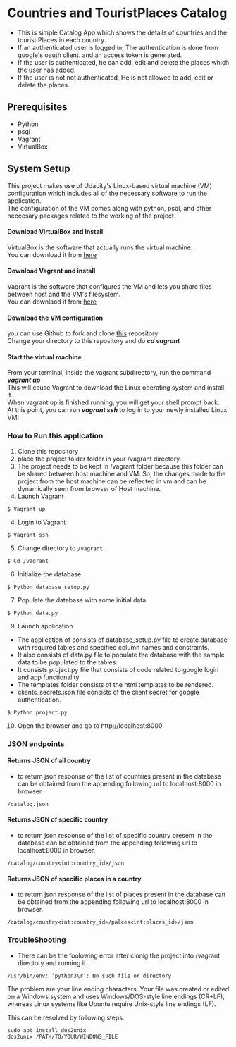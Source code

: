 # Countries and TouristPlaces Catalog
* This is simple Catalog App which shows the details of countries and the tourist Places in each country.
* If an authenticated user is logged in, The authentication is done from google's oauth client. and an access token    is generated.
* If the user is authenticated, he can add, edit and delete the places which the user has added.
* If the user is not not authenticated, He is not allowed to add, edit or delete the places.


## Prerequisites
* Python
* psql 
* Vagrant
* VirtualBox

## System Setup
This project makes use of Udacity's Linux-based virtual machine (VM) configuration which includes all of the necessary software to run the application.<br>
The configuration of the VM comes along with python, psql, and other neccesary packages related to the working of the project.

#### Download VirtualBox and install<br>
VirtualBox is the software that actually runs the virtual machine.<br>
You can download it from [here](https://www.virtualbox.org/wiki/Download_Old_Builds_5_1)   

#### Download Vagrant and install<br>
Vagrant is the software that configures the VM and lets you share files between host and the VM's filesystem.<br>
You can downlaod it from [here](https://www.vagrantup.com/downloads.html)

#### Download the VM configuration<br>
you can use Github to fork and clone [this](https://github.com/udacity/fullstack-nanodegree-vm) repository.<br>
Change your directory to this repository and do ***cd vagrant***<br>

#### Start the virtual machine<br>
From your terminal, inside the vagrant subdirectory, run the command ***vagrant up***<br>
This will cause Vagrant to download the Linux operating system and install it.<br>
When vagrant up is finished running, you will get your shell prompt back.<br>
At this point, you can run ***vagrant ssh*** to log in to your newly installed Linux VM!


### How to Run this application
1. Clone this repository
2. place the project folder folder in your /vagrant directory.
3. The project needs to be kept in /vagrant folder because this folder can be shared between host machine and VM. So, the changes made to the project from the host machine can be reflected in vm and can be dynamically seen from browser of Host machine.
4. Launch Vagrant
```
$ Vagrant up 
```
4. Login to Vagrant
```
$ Vagrant ssh
```
5. Change directory to `/vagrant`
```
$ Cd /vagrant
```
6. Initialize the database
```
$ Python database_setup.py
```
7. Populate the database with some initial data
```
$ Python data.py
```
9. Launch application

* The application of consists of database_setup.py file to create database with required tables and specified column names and constraints.
* It also consists of data.py file to populate the database with the sample data to be populated to the tables.
* It consists project.py file that consists of code related to google login and app functionality
* The templates folder consists of the html templates to be rendered.
* clients_secrets.json file consists of the client secret for google authentication.

```
$ Python project.py
```
10. Open the browser and go to http://localhost:8000

### JSON endpoints
#### Returns JSON of all country

*  to return json response of the list of countries present in the database can be obtained from the appending following url to localhost:8000 in browser.

```
/catalog.json
```
#### Returns JSON of specific country

* to return json response of the list of specific country present in the database can be obtained from the appending following url to localhost:8000 in browser.

```
/catalog/country<int:country_id>/json
```
#### Returns JSON of specific places in a country

* to return json response of the list of places present in the database can be obtained from the appending following url to localhost:8000 in browser.
```
/catalog/country<int:country_id>/palces<int:places_id>/json
```
### TroubleShooting
* There can be the foolowing error after clonig the project into /vagrant directory and running it.
```
/usr/bin/env: ‘python3\r’: No such file or directory

```
The problem are your line ending characters. Your file was created or edited on a Windows system and uses Windows/DOS-style line endings (CR+LF), whereas Linux systems like Ubuntu require Unix-style line endings (LF).

This can be resolved by following steps.

```
sudo apt install dos2unix
dos2unix /PATH/TO/YOUR/WINDOWS_FILE

```
